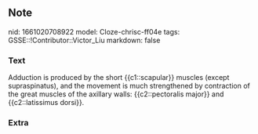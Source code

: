 ## Note
nid: 1661020708922
model: Cloze-chrisc-ff04e
tags: GSSE::!Contributor::Victor_Liu
markdown: false

### Text
Adduction is produced by the short {{c1::scapular}} muscles (except supraspinatus), and the movement is much strengthened by contraction of the great muscles of the axillary walls: {{c2::pectoralis major}} and {{c2::latissimus dorsi}}.

### Extra

